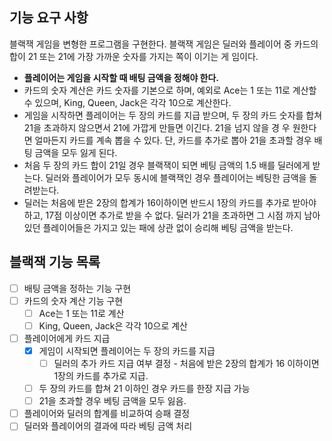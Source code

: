 ## 기능 요구 사항

블랙잭 게임을 변형한 프로그램을 구현한다. 블랙잭 게임은 딜러와 플레이어 중 카드의 합이 21 또는 21에 가장 가까운 숫자를 가지는 쪽이 이기는 게 임이다.

- **플레이어는 게임을 시작할 때 배팅 금액을 정해야 한다.**
- 카드의 숫자 계산은 카드 숫자를 기본으로 하며, 예외로 Ace는 1 또는 11로 계산할 수 있으며, King, Queen, Jack은 각각 10으로 계산한다.
- 게임을 시작하면 플레이어는 두 장의 카드를 지급 받으며, 두 장의 카드 숫자를 합쳐 21을 초과하지 않으면서 21에 가깝게 만들면 이긴다. 21을 넘지 않을 경 우 원한다면 얼마든지 카드를 계속 뽑을 수 있다. 단, 카드를 추가로 뽑아 21을 초과할 경우 배팅 금액을 모두 잃게 된다.
- 처음 두 장의 카드 합이 21일 경우 블랙잭이 되면 베팅 금액의 1.5 배를 딜러에게 받는다. 딜러와 플레이어가 모두 동시에 블랙잭인 경우 플레이어는 베팅한 금액을 돌려받는다.
- 딜러는 처음에 받은 2장의 합계가 16이하이면 반드시 1장의 카드를 추가로 받아야 하고, 17점 이상이면 추가로 받을 수 없다. 딜러가 21을 초과하면 그 시점 까지 남아 있던 플레이어들은 가지고 있는 패에 상관 없이 승리해 베팅 금액을 받는다.


## 블랙잭 기능 목록

- [ ]  배팅 금액을 정하는 기능 구현
- [ ]  카드의 숫자 계산 기능 구현
    - [ ] Ace는 1 또는 11로 계산
    - [ ] King, Queen, Jack은 각각 10으로 계산
- [ ]  플레이어에게 카드 지급
   - [x]  게임이 시작되면 플레이어는 두 장의 카드를 지급
      - [ ]  딜러의 추가 카드 지급 여부 결정 - 처음에 받은 2장의 합계가 16 이하이면 1장의 카드를 추가로 지급.
   - [ ]  두 장의 카드를 합쳐 21 이하인 경우 카드를 한장 지급 가능
   - [ ]  21을 초과할 경우 베팅 금액을 모두 잃음.
- [ ]  플레이어와 딜러의 합계를 비교하여 승패 결정
- [ ]  딜러와 플레이어의 결과에 따라 베팅 금액 처리